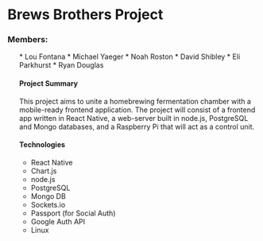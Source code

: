 <h1>Brews Brothers Project</h1>

<h3>Members:</h3>

<ul>
* Lou Fontana
* Michael Yaeger
* Noah Roston
* David Shibley
* Eli Parkhurst
* Ryan Douglas

<h4>Project Summary</h4>

This project aims to unite a homebrewing fermentation chamber with a mobile-ready frontend application. The project will consist of a frontend app written in React Native, a web-server built in node.js, PostgreSQL and Mongo databases, and a Raspberry Pi that will act as a control unit.

<h4>Technologies</h4>

* React Native
* Chart.js
* node.js
* PostgreSQL
* Mongo DB
* Sockets.io
* Passport (for Social Auth)
* Google Auth API
* Linux
